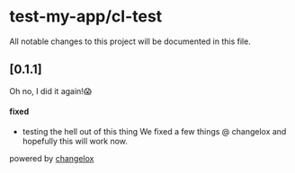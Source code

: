 # test-my-app/cl-test

All notable changes to this project will be documented in this file.

## [0.1.1]

Oh no, I did it again!:scream:

#### fixed

-   testing the hell out of this thing
    We fixed a few things @ changelox and hopefully this will work now.





powered by [changelox](https://changelox.com)

